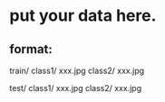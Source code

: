 put your data here.
===========
format:
---------
train/
	class1/
		xxx.jpg
	class2/
		xxx.jpg

test/
	class1/
		xxx.jpg
	class2/
		xxx.jpg
